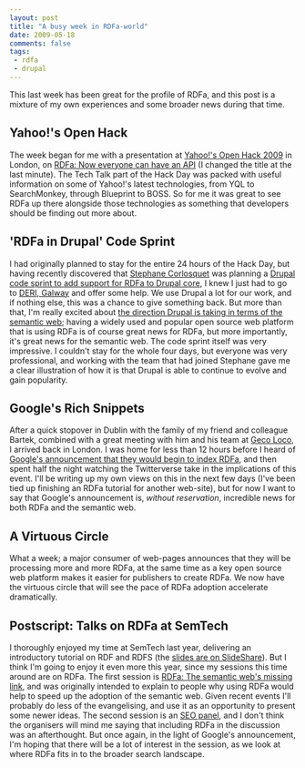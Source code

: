 ```yaml
---
layout: post
title: "A busy week in RDFa-world"
date: 2009-05-18
comments: false
tags:
 - rdfa
 - drupal
---
```

This last week has been great for the profile of RDFa, and this post is a
mixture of my own experiences and some broader news during that time.

<!-- more -->

## Yahoo!'s Open Hack

The week began for me with a presentation at [Yahoo!'s Open Hack 2009](http://openhacklondon.pbworks.com/)
in London, on [RDFa: Now everyone can have an API](http://openhacklondon.pbworks.com/RDFa)
(I changed
the title at the last minute). The Tech Talk part of the Hack Day was packed
with useful information on some of Yahoo!'s latest technologies, from YQL to
SearchMonkey, through Blueprint to BOSS. So for me it was great to see RDFa up
there alongside those technologies as something that developers should be
finding out more about.

## 'RDFa in Drupal' Code Sprint

I had originally
planned to stay for the entire 24 hours of the Hack Day, but having recently
discovered that [Stephane Corlosquet](http://www.deri.ie/about/team/member/stephane_corlosquet/) was
planning a [Drupal code sprint to add support for RDFa to Drupal core](http://drupal.org/node/443824),
I knew I just had to go to [DERI, Galway](http://www.deri.ie/) and offer some help. We use Drupal a lot for our
work, and if nothing else, this was a chance to give something back. But more
than that, I'm really excited about [the direction Drupal is taking in terms of the semantic web](http://buytaert.net/drupal-the-semantic-web-and-search);
having a widely used and popular open source web platform that is using RDFa
is of course great news for RDFa, but more importantly, it's great news for
the semantic web. The code sprint itself was very impressive. I couldn't stay
for the whole four days, but everyone was very professional, and working with
the team that had joined Stephane gave me a clear illustration of how it is
that Drupal is able to continue to evolve and gain popularity.

## Google's Rich Snippets

After a quick stopover in Dublin with the family of my friend and colleague
Bartek, combined with a great meeting with him and his team at [Geco Loco](http://gecoloco.com/),
I arrived back in London. I was home for less
than 12 hours before I heard of [Google's announcement that they would begin to index RDFa](http://googlewebmastercentral.blogspot.com/2009/05/introducing-rich-snippets.html), and then spent half the night watching the Twitterverse
take in the implications of this event. I'll be writing up my own views on
this in the next few days (I've been tied up finishing an RDFa tutorial for
another web-site), but for now I want to say that Google's announcement is,
_without reservation_, incredible news for both RDFa and the semantic web.

## A Virtuous Circle

What a week; a major consumer of web-pages announces that they will be
processing more and more RDFa, at the same time as a key open source web
platform makes it easier for publishers to create RDFa. We now have the
virtuous circle that will see the pace of RDFa adoption accelerate
dramatically.

## Postscript: Talks on RDFa at SemTech

I thoroughly enjoyed my time at SemTech last year, delivering an introductory
tutorial on RDF and RDFS (the [slides are on SlideShare](http://www.slideshare.net/mark.birbeck/a-first-course-in-rdf-and-rdfs-resource-description-framework-and-resource-description-framework-schema)).
But I think I'm going to enjoy it even more this year, since my
sessions this time around are on RDFa. The first session is [RDFa: The semantic web's missing link](http://www.semantic-conference.com/session/2077/),
and was originally intended to explain to
people why using RDFa would help to speed up the adoption of the semantic web.
Given recent events I'll probably do less of the evangelising, and use it as
an opportunity to present some newer ideas. The second session is an [SEO panel](http://www.semantic-conference.com/session/2049/),
and I don't think
the organisers will mind me saying that including RDFa in the discussion was
an afterthought. But once again, in the light of Google's announcement, I'm
hoping that there will be a lot of interest in the session, as we look at
where RDFa fits in to the broader search landscape.


